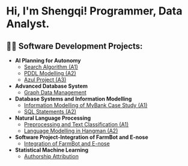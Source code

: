 <h1>Hi, I'm Shengqi! Programmer, Data Analyst</a>.</h1>

<h2>👨‍💻 Software Development Projects:</h2>

- <b>AI Planning for Autonomy</b>
  - [Search Algorithm (A1)](https://github.com/Shengqi689/portfolio/blob/main/AI%20planning%20for%20autonomy/assignment1.zip)
  - [PDDL Modelling (A2)](https://github.com/Shengqi689/portfolio/tree/main/AI%20planning%20for%20autonomy/assignment2)
  - [Azul Project (A3)](https://github.com/Shengqi689/portfolio/blob/main/AI%20planning%20for%20autonomy/assignment3-azul--ai-planner.zip)
- <b>Advanced Database System</b>
  - [Graph Data Management](https://github.com/Shengqi689/portfolio/tree/main/advanced%20database%20system)
- <b>Database Systems and Information Modelling</b>
  - [Information Modelling of MyBank Case Study (A1)](https://github.com/Shengqi689/portfolio/tree/main/database%20systems%20and%20information%20modelling/a1)
  - [SQL Statements (A2)](https://github.com/Shengqi689/portfolio/tree/main/database%20systems%20and%20information%20modelling/a2)
- <b>Natural Language Processing</b>
  - [Preprocessing and Text Classification (A1)](https://github.com/Shengqi689/portfolio/tree/main/natural%20language%20processing/a1)
  - [Language Modelling in Hangman (A2)](https://github.com/Shengqi689/portfolio/tree/main/natural%20language%20processing/a2)
- <b>Software Project-Integration of FarmBot and E-nose</b>
  - [Integration of FarmBot and E-nose](https://github.com/Shengqi689/portfolio/tree/main/software%20project)
- <b>Statistical Machine Learning</b>
  - [Authorship Attribution](https://github.com/Shengqi689/portfolio/tree/main/statistical%20machine%20learning)
